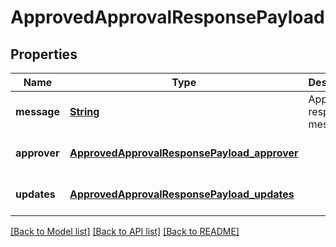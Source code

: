 # ApprovedApprovalResponsePayload
## Properties

Name | Type | Description | Notes
------------ | ------------- | ------------- | -------------
**message** | [**String**](string.md) | Approval response message | [optional] [default to null]
**approver** | [**ApprovedApprovalResponsePayload_approver**](ApprovedApprovalResponsePayload_approver.md) |  | [optional] [default to null]
**updates** | [**ApprovedApprovalResponsePayload_updates**](ApprovedApprovalResponsePayload_updates.md) |  | [optional] [default to null]

[[Back to Model list]](../README.md#documentation-for-models) [[Back to API list]](../README.md#documentation-for-api-endpoints) [[Back to README]](../README.md)

